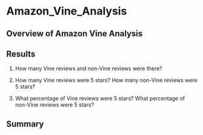 # Amazon_Vine_Analysis
## Overview of Amazon Vine Analysis



## Results

1. How many Vine reviews and non-Vine reviews were there?

2. How many Vine reviews were 5 stars? How many non-Vine reviews were 5 stars?

3. What percentage of Vine reviews were 5 stars? What percentage of non-Vine reviews were 5 stars?


## Summary
